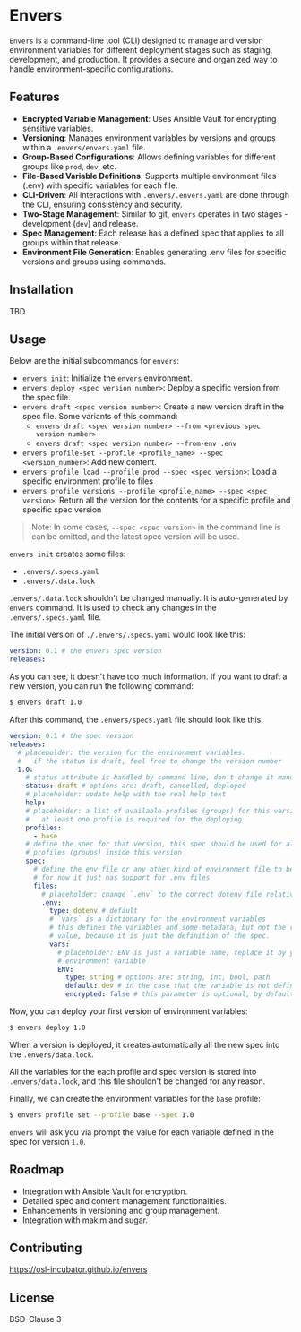 # Envers

`Envers` is a command-line tool (CLI) designed to manage and version
environment variables for different deployment stages such as staging,
development, and production. It provides a secure and organized way to
handle environment-specific configurations.

## Features

- **Encrypted Variable Management**: Uses Ansible Vault for encrypting
  sensitive variables.
- **Versioning**: Manages environment variables by versions and groups
  within a `.envers/envers.yaml` file.
- **Group-Based Configurations**: Allows defining variables for different
  groups like `prod`, `dev`, etc.
- **File-Based Variable Definitions**: Supports multiple environment files
  (.env) with specific variables for each file.
- **CLI-Driven**: All interactions with `.envers/.envers.yaml` are done
  through the CLI, ensuring consistency and security.
- **Two-Stage Management**: Similar to git, `envers` operates in two stages -
  development (`dev`) and release.
- **Spec Management**: Each release has a defined spec that applies to all
  groups within that release.
- **Environment File Generation**: Enables generating .env files for specific
  versions and groups using commands.

## Installation

TBD

## Usage

Below are the initial subcommands for `envers`:

- `envers init`: Initialize the `envers` environment.
- `envers deploy <spec version number>`:
  Deploy a specific version from the spec file.
- `envers draft <spec version number>`:
  Create a new version draft in the spec file. Some variants of this command:
  - `envers draft <spec version number> --from <previous spec version number>`
  - `envers draft <spec version number> --from-env .env`
- `envers profile-set --profile <profile_name> --spec <version_number>`:
  Add new content.
- `envers profile load --profile prod --spec <spec version>`:
  Load a specific environment profile to files
- `envers profile versions --profile <profile_name> --spec <spec version>`:
  Return all the version for the contents for a specific profile and
  specific spec version

> Note: In some cases, `--spec <spec version>` in the command line is
> can be omitted, and the latest spec version will be used.


`envers init` creates some files:

- `.envers/.specs.yaml`
- `.envers/.data.lock`

`.envers/.data.lock` shouldn't be changed manually. It is auto-generated by
`envers` command. It is used to check any changes in the
`.envers/.specs.yaml` file.

The initial version of `./.envers/.specs.yaml` would look like this:

```yaml
version: 0.1 # the envers spec version
releases:
```

As you can see, it doesn't have too much information.
If you want to draft a new version, you can run the following command:

```bash
$ envers draft 1.0
```

After this command, the `.envers/specs.yaml` file should look like this:

```yaml
version: 0.1 # the spec version
releases:
  # placeholder: the version for the environment variables.
  #   if the status is draft, feel free to change the version number
  1.0:
    # status attribute is handled by command line, don't change it manually
    status: draft # options are: draft, cancelled, deployed
    # placeholder: update help with the real help text
    help:
    # placeholder: a list of available profiles (groups) for this version.
    #   at least one profile is required for the deploying
    profiles:
      - base
    # define the spec for that version, this spec should be used for all
    # profiles (groups) inside this version
    spec:
      # define the env file or any other kind of environment file to be used,
      # for now it just has support for .env files
      files:
        # placeholder: change `.env` to the correct dotenv file relative path
        .env:
          type: dotenv # default
          # `vars` is a dictionary for the environment variables
          # this defines the variables and some metadata, but not the real
          # value, because it is just the definition of the spec.
          vars:
            # placeholder: ENV is just a variable name, replace it by your real
            # environment variable
            ENV:
              type: string # options are: string, int, bool, path
              default: dev # in the case that the variable is not defined
              encrypted: false # this parameter is optional, by default it is false
```

Now, you can deploy your first version of environment variables:

```bash
$ envers deploy 1.0
```

When a version is deployed, it creates automatically all the new spec into the
`.envers/data.lock`.

All the variables for the each profile and spec version is stored into
`.envers/data.lock`, and this file shouldn't be changed for any reason.

Finally, we can create the environment variables for the `base` profile:

```bash
$ envers profile set --profile base --spec 1.0
```

`envers` will ask you via prompt the value for each variable defined in the
spec for version `1.0`.


## Roadmap

- Integration with Ansible Vault for encryption.
- Detailed spec and content management functionalities.
- Enhancements in versioning and group management.
- Integration with makim and sugar.

## Contributing

https://osl-incubator.github.io/envers

## License

BSD-Clause 3
